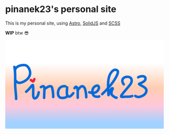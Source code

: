 # pinanek23's personal site

This is my personal site, using [Astro](https://astro.build), [SolidJS](https://www.solidjs.com) and [SCSS](https://sass-lang.com)

**WIP** btw 😎

![Logo of pinanek23's personal site](public/default-logo.png)
